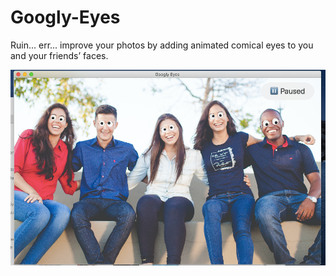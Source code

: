 # Googly-Eyes
Ruin... err... improve your photos by adding animated comical eyes to you and your friends’ faces.

![Photo](IMG_5536.png)

